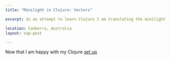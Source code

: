 ```yaml
---
title: "Minilight in Clojure: Vectors"

excerpt: In an attempt to learn Clojure I am translating the minilight ray-tracer. In this first part I build and test a simple 3D vector package.  

location: Canberra, Australia
layout: sap-post

---
```


Now that I am happy with my Clojure [set up][]

[set up]: /sap/setting-up-clojure.html
[minilight]: http://www.hxa.name/minilight/
[clojure]: http://clojure.org/
[testis]: http://github.com/kevinoneill/clojure-contrib/blob/6477d2f4a26a48a22ec9107259ac4ea7fa7d60e1/src/clojure/contrib/apply_macro.clj


